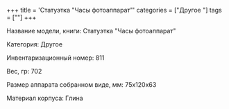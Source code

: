 +++
title = 'Статуэтка "Часы фотоаппарат"'
categories = ["Другое "]
tags = [""]
+++

Название модели, книги: Статуэтка "Часы фотоаппарат"

Категория: Другое

Инвентаризационный номер: 811

Вес, гр: 702

Размер аппарата  собранном виде, мм: 75х120х63

Материал корпуса: Глина

